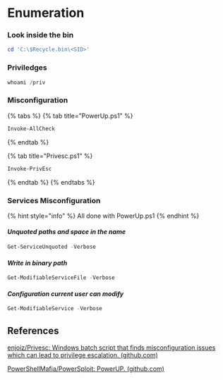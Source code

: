 # Enumeration

### Look inside the bin

```powershell
cd 'C:\$Recycle.bin\<SID>'
```

### Priviledges

```powershell
whoami /priv
```

### Misconfiguration

{% tabs %}
{% tab title="PowerUp.ps1" %}
```powershell
Invoke-AllCheck
```
{% endtab %}

{% tab title="Privesc.ps1" %}
```powershell
Invoke-PrivEsc
```
{% endtab %}
{% endtabs %}

### Services Misconfiguration

{% hint style="info" %}
All done with PowerUp.ps1
{% endhint %}

#### _Unquoted paths and space in the name_

```powershell
Get-ServiceUnquoted -Verbose
```

#### _Write in binary path_

```powershell
Get-ModifiableServiceFile -Verbose
```

#### _Configuration current user can modify_

```powershell
Get-ModifiableService -Verbose
```

## References

[enjoiz/Privesc: Windows batch script that finds misconfiguration issues which can lead to privilege escalation. (github.com)](https://github.com/enjoiz/Privesc)

[PowerShellMafia/PowerSploit: PowerUP. (github.com)](https://github.com/PowerShellMafia/PowerSploit/tree/master/Privesc)
